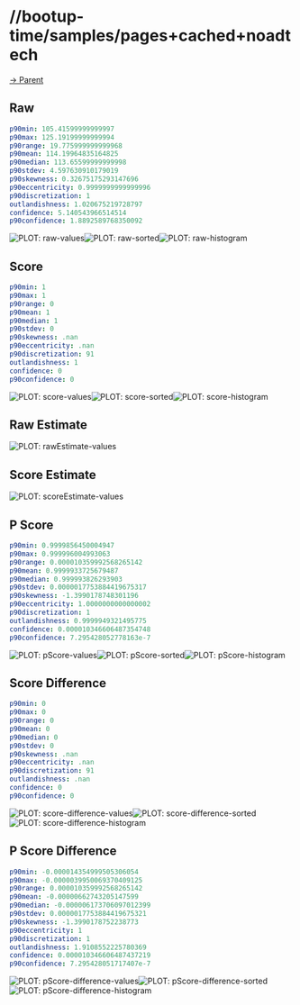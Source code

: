 
# //bootup-time/samples/pages+cached+noadtech

[→ Parent](../..)


## Raw


```yaml
p90min: 105.41599999999997
p90max: 125.19199999999994
p90range: 19.775999999999968
p90mean: 114.19964835164825
p90median: 113.65599999999998
p90stdev: 4.597630910179019
p90skewness: 0.32675175293147696
p90eccentricity: 0.9999999999999996
p90discretization: 1
outlandishness: 1.020675219728797
confidence: 5.140543966514514
p90confidence: 1.8892589768350092

```

![PLOT: raw-values](./raw/values.svg)![PLOT: raw-sorted](./raw/sorted.svg)![PLOT: raw-histogram](./raw/histogram.svg)
## Score


```yaml
p90min: 1
p90max: 1
p90range: 0
p90mean: 1
p90median: 1
p90stdev: 0
p90skewness: .nan
p90eccentricity: .nan
p90discretization: 91
outlandishness: 1
confidence: 0
p90confidence: 0

```

![PLOT: score-values](./score/values.svg)![PLOT: score-sorted](./score/sorted.svg)![PLOT: score-histogram](./score/histogram.svg)
## Raw Estimate

![PLOT: rawEstimate-values](./rawEstimate/values.svg)
## Score Estimate

![PLOT: scoreEstimate-values](./scoreEstimate/values.svg)
## P Score


```yaml
p90min: 0.9999856450004947
p90max: 0.999996004993063
p90range: 0.000010359992568265142
p90mean: 0.9999933725679487
p90median: 0.999993826293903
p90stdev: 0.0000017753884419675317
p90skewness: -1.3990178748301196
p90eccentricity: 1.0000000000000002
p90discretization: 1
outlandishness: 0.9999949321495775
confidence: 0.000010346606487354748
p90confidence: 7.295428052778163e-7

```

![PLOT: pScore-values](./pScore/values.svg)![PLOT: pScore-sorted](./pScore/sorted.svg)![PLOT: pScore-histogram](./pScore/histogram.svg)
## Score Difference


```yaml
p90min: 0
p90max: 0
p90range: 0
p90mean: 0
p90median: 0
p90stdev: 0
p90skewness: .nan
p90eccentricity: .nan
p90discretization: 91
outlandishness: .nan
confidence: 0
p90confidence: 0

```

![PLOT: score-difference-values](./score-difference/values.svg)![PLOT: score-difference-sorted](./score-difference/sorted.svg)![PLOT: score-difference-histogram](./score-difference/histogram.svg)
## P Score Difference


```yaml
p90min: -0.000014354999505306054
p90max: -0.0000039950069370409125
p90range: 0.000010359992568265142
p90mean: -0.00000662743205147599
p90median: -0.000006173706097012399
p90stdev: 0.0000017753884419675321
p90skewness: -1.3990178752238773
p90eccentricity: 1
p90discretization: 1
outlandishness: 1.9108552225780369
confidence: 0.000010346606487437219
p90confidence: 7.295428051717407e-7

```

![PLOT: pScore-difference-values](./pScore-difference/values.svg)![PLOT: pScore-difference-sorted](./pScore-difference/sorted.svg)![PLOT: pScore-difference-histogram](./pScore-difference/histogram.svg)